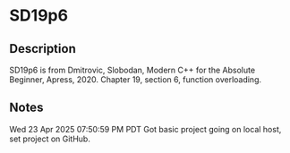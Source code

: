 # SD19p6
## Description
SD19p6 is from Dmitrovic, Slobodan, Modern C++ for the Absolute Beginner,
Apress, 2020. Chapter 19, section 6, function overloading.



## Notes

Wed 23 Apr 2025 07:50:59 PM PDT
Got basic project going on local host, set project on GitHub.


